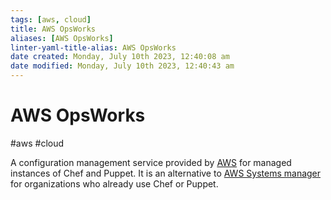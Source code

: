 ```yaml
---
tags: [aws, cloud]
title: AWS OpsWorks
aliases: [AWS OpsWorks]
linter-yaml-title-alias: AWS OpsWorks
date created: Monday, July 10th 2023, 12:40:08 am
date modified: Monday, July 10th 2023, 12:40:43 am
---
```

# AWS OpsWorks
#aws #cloud 

A configuration management service provided by [AWS](Cloud%20Computing/AWS/AWS.md) for managed instances of Chef and Puppet. It is an alternative to [AWS Systems manager](Cloud%20Computing/AWS/Application%20Integration/AWS%20Systems%20manager.md) for organizations who already use Chef or Puppet. 
